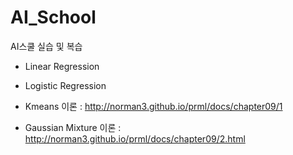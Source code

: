 # AI_School
AI스쿨 실습 및 복습

- Linear Regression
    
- Logistic Regression 


- Kmeans
    이론 : http://norman3.github.io/prml/docs/chapter09/1
    
- Gaussian Mixture
    이론 : http://norman3.github.io/prml/docs/chapter09/2.html
    
    
